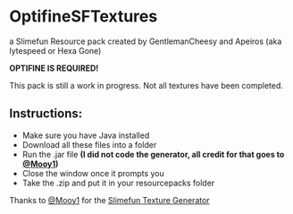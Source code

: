 # OptifineSFTextures
a Slimefun Resource pack created by GentlemanCheesy and Apeiros (aka lytespeed or Hexa Gone)

**OPTIFINE IS REQUIRED!**

This pack is still a work in progress. Not all textures have been completed.

## Instructions:

- Make sure you have Java installed
- Download all these files into a folder
- Run the .jar file **(I did not code the generator, all credit for that goes to [@Mooy1](https://github.com/Mooy1))**
- Close the window once it prompts you
- Take the .zip and put it in your resourcepacks folder

Thanks to [@Mooy1](https://github.com/Mooy1) for the [Slimefun Texture Generator](https://github.com/Mooy1/SlimefunTextureGenerator)
